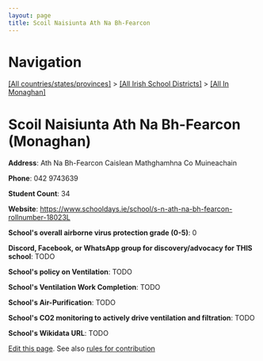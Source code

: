 ```yaml
---
layout: page
title: Scoil Naisiunta Ath Na Bh-Fearcon
---
```

# Navigation

[[All countries/states/provinces]](../../..) > [[All Irish School Districts]](../..) > [[All In Monaghan]](..)

# Scoil Naisiunta Ath Na Bh-Fearcon (Monaghan)

**Address**: Ath Na Bh-Fearcon Caislean Mathghamhna Co Muineachain

**Phone**: 042 9743639

**Student Count**: 34

**Website**: <https://www.schooldays.ie/school/s-n-ath-na-bh-fearcon-rollnumber-18023L>

**School's overall airborne virus protection grade (0-5)**: 0

**Discord, Facebook, or WhatsApp group for discovery/advocacy for THIS school**: TODO

**School's policy on Ventilation**: TODO

**School's Ventilation Work Completion**: TODO

**School's Air-Purification**: TODO

**School's CO2 monitoring to actively drive ventilation and filtration**: TODO

**School's Wikidata URL**: TODO


[Edit this page](https://github.com/ventilate-schools/Ireland/edit/main/./Monaghan/Scoil_Naisiunta_Ath_Na_Bh-Fearcon.md). See also [rules for contribution](../../../contribution-rules/)